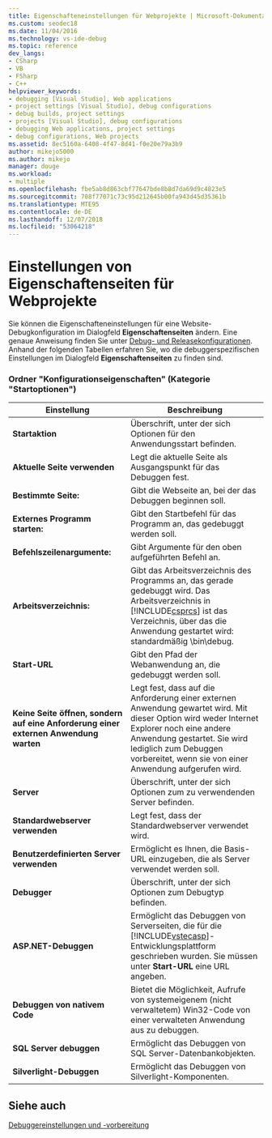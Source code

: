 ```yaml
---
title: Eigenschafteneinstellungen für Webprojekte | Microsoft-Dokumentation
ms.custom: seodec18
ms.date: 11/04/2016
ms.technology: vs-ide-debug
ms.topic: reference
dev_langs:
- CSharp
- VB
- FSharp
- C++
helpviewer_keywords:
- debugging [Visual Studio], Web applications
- project settings [Visual Studio], debug configurations
- debug builds, project settings
- projects [Visual Studio], debug configurations
- debugging Web applications, project settings
- debug configurations, Web projects
ms.assetid: 8ec5160a-6408-4f47-8d41-f0e20e79a3b9
author: mikejo5000
ms.author: mikejo
manager: douge
ms.workload:
- multiple
ms.openlocfilehash: fbe5ab8d863cbf77647bde8b8d7da69d9c4823e5
ms.sourcegitcommit: 708f77071c73c95d212645b00fa943d45d35361b
ms.translationtype: MTE95
ms.contentlocale: de-DE
ms.lasthandoff: 12/07/2018
ms.locfileid: "53064218"
---
```

# <a name="property-pages-settings-for-web-projects"></a>Einstellungen von Eigenschaftenseiten für Webprojekte
Sie können die Eigenschafteneinstellungen für eine Website-Debugkonfiguration im Dialogfeld **Eigenschaftenseiten** ändern. Eine genaue Anweisung finden Sie unter [Debug- und Releasekonfigurationen](../debugger/how-to-set-debug-and-release-configurations.md). Anhand der folgenden Tabellen erfahren Sie, wo die debuggerspezifischen Einstellungen im Dialogfeld **Eigenschaftenseiten** zu finden sind.  
  
### <a name="configuration-properties-folder-start-options-category"></a>Ordner "Konfigurationseigenschaften" (Kategorie "Startoptionen")  
  
| **Einstellung** | **Beschreibung** |
| - | - |
| **Startaktion** | Überschrift, unter der sich Optionen für den Anwendungsstart befinden. |
| **Aktuelle Seite verwenden** | Legt die aktuelle Seite als Ausgangspunkt für das Debuggen fest. |
| **Bestimmte Seite:** | Gibt die Webseite an, bei der das Debuggen beginnen soll. |
| **Externes Programm starten:** | Gibt den Startbefehl für das Programm an, das gedebuggt werden soll. |
| **Befehlszeilenargumente:** | Gibt Argumente für den oben aufgeführten Befehl an. |
| **Arbeitsverzeichnis:** | Gibt das Arbeitsverzeichnis des Programms an, das gerade gedebuggt wird. Das Arbeitsverzeichnis in [!INCLUDE[csprcs](../data-tools/includes/csprcs_md.md)] ist das Verzeichnis, über das die Anwendung gestartet wird: standardmäßig \bin\debug. |
| **Start-URL** | Gibt den Pfad der Webanwendung an, die gedebuggt werden soll. |
| **Keine Seite öffnen, sondern auf eine Anforderung einer externen Anwendung warten** | Legt fest, dass auf die Anforderung einer externen Anwendung gewartet wird. Mit dieser Option wird weder Internet Explorer noch eine andere Anwendung gestartet. Sie wird lediglich zum Debuggen vorbereitet, wenn sie von einer Anwendung aufgerufen wird. |
| **Server** | Überschrift, unter der sich Optionen zum zu verwendenden Server befinden. |
| **Standardwebserver verwenden** | Legt fest, dass der Standardwebserver verwendet wird. |
| **Benutzerdefinierten Server verwenden** | Ermöglicht es Ihnen, die Basis-URL einzugeben, die als Server verwendet werden soll. |
| **Debugger** | Überschrift, unter der sich Optionen zum Debugtyp befinden. |
| **ASP.NET-Debuggen** | Ermöglicht das Debuggen von Serverseiten, die für die [!INCLUDE[vstecasp](../code-quality/includes/vstecasp_md.md)]-Entwicklungsplattform geschrieben wurden. Sie müssen unter **Start-URL** eine URL angeben. |
| **Debuggen von nativem Code** | Bietet die Möglichkeit, Aufrufe von systemeigenem (nicht verwaltetem) Win32-Code von einer verwalteten Anwendung aus zu debuggen. |
| **SQL Server debuggen** | Ermöglicht das Debuggen von SQL Server-Datenbankobjekten. |
| **Silverlight-Debuggen** | Ermöglicht das Debuggen von Silverlight-Komponenten. |
  
## <a name="see-also"></a>Siehe auch  
 [Debuggereinstellungen und -vorbereitung](../debugger/debugger-settings-and-preparation.md)